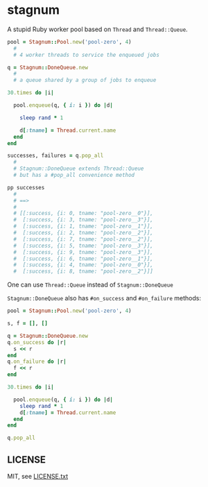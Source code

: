 
# stagnum

A stupid Ruby worker pool based on `Thread` and `Thread::Queue`.

```ruby
pool = Stagnum::Pool.new('pool-zero', 4)
  #
  # 4 worker threads to service the enqueued jobs

q = Stagnum::DoneQueue.new
  #
  # a queue shared by a group of jobs to enqueue

30.times do |i|

  pool.enqueue(q, { i: i }) do |d|

    sleep rand * 1

    d[:tname] = Thread.current.name
  end
end

successes, failures = q.pop_all
  #
  # Stagnum::DoneQueue extends Thread::Queue
  # but has a #pop_all convenience method

pp successes
  #
  # ==>
  #
  # [[:success, {i: 0, tname: "pool-zero__0"}],
  #  [:success, {i: 3, tname: "pool-zero__3"}],
  #  [:success, {i: 1, tname: "pool-zero__1"}],
  #  [:success, {i: 2, tname: "pool-zero__2"}],
  #  [:success, {i: 7, tname: "pool-zero__2"}],
  #  [:success, {i: 5, tname: "pool-zero__3"}],
  #  [:success, {i: 9, tname: "pool-zero__3"}],
  #  [:success, {i: 6, tname: "pool-zero__1"}],
  #  [:success, {i: 4, tname: "pool-zero__0"}],
  #  [:success, {i: 8, tname: "pool-zero__2"}]]
```

One can use `Thread::Queue` instead of `Stagnum::DoneQueue`

`Stagnum::DoneQueue` also has `#on_success` and `#on_failure` methods:

```ruby
pool = Stagnum::Pool.new('pool-zero', 4)

s, f = [], []

q = Stagnum::DoneQueue.new
q.on_success do |r|
  s << r
end
q.on_failure do |r|
  f << r
end

30.times do |i|

  pool.enqueue(q, { i: i }) do |d|
    sleep rand * 1
    d[:tname] = Thread.current.name
  end
end

q.pop_all
```

## LICENSE

MIT, see [LICENSE.txt](LICENSE.txt)

